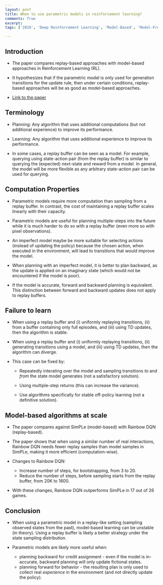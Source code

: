 ```yaml
---
layout: post
title: When to use parametric models in reinforcement learning? 
comments: True
excerpt: 
tags: ['2019', 'Deep Reinforcement Learning', 'Model-Based', 'Model-Free', 'Neurips 2019', 'Reinforcement Learning', AI, DRL, Neurips, Planning, RL]

---
```


## Introduction

* The paper compares replay-based approaches with model-based approaches in Reinforcement Learning (RL).

* It hypothesizes that if the parametric model is only used for generation transitions for the update rule, then under certain conditions, replay-based approaches will be as good as model-based approaches.

* [Link to the paper](https://arxiv.org/abs/1906.05243)

## Terminology

* Planning: Any algorithm that uses additional computations (but not additional experience) to improve its performance.

* Learning: Any algorithm that uses additional experience to improve its performance.

* In some cases, a replay buffer can be seen as a model. For example, querying using state-action pair (from the replay buffer) is similar to querying the (expected) next-state and reward from a model. In general, the model will be more flexible as any arbitrary state-action pair can be used for querying.

## Computation Properties

* Parametric models require more computation than sampling from a replay buffer. In contrast, the cost of maintaining a replay buffer scales linearly with their capacity.

* Parametric models are useful for planning multiple-steps into the future while it is much harder to do so with a replay buffer (even more so with pixel observations).

* An imperfect model maybe be more suitable for selecting actions (instead of updating the policy) because the chosen action, when executed in the environment, will lead to transitions that would improve the model.

* When planning with an imperfect model, it is better to plan backward, as the update is applied on an imaginary state (which would not be encountered if the model is poor). 

* If the model is accurate, forward and backward planning is equivalent. This distinction between forward and backward updates does not apply to replay buffers.

## Failure to learn

* When using a replay buffer and (i) uniformly replaying transitions, (ii) from a buffer containing only full episodes, and (iii) using TD updates, then the algorithm is stable.

* When using a replay buffer and (i) uniformly replaying transitions, (ii) generating transitions using a model, and (iii) using TD updates, then the algorithm can diverge.

* This case can be fixed by:
    
    * Repeatedly interating over the model and sampling transitions *to* and *from* the state model generates (not a satisfactory solution). 

    * Using multiple-step returns (this can increase the variance).

    * Use algorithms specifically for stable off-policy learning (not a definitive solution).

## Model-based algorithms at scale

* The paper compares against SimPLe (model-based) with Rainbow DQN (replay-based).

* The paper shows that when using a similar number of real interactions, Rainbow DQN needs fewer replay samples than model samples in SimPLe, making it more efficient (computation-wise).

* Changes to Rainbow DQN: 
	* Increase number of steps, for bootstrapping, from 3 to 20.
	* Reduce the number of steps, before sampling starts from the replay buffer, from 20K to 1600.

* With these changes, Rainbow DQN outperforms SimPLe in 17 out of 26 games.

## Conclusion

* When using a parametric model in a replay-like setting (sampling observed states from the past), model-based learning can be unstable (in theory). Using a replay buffer is likely a better strategy under the state sampling distribution.

* Parametric models are likely more useful when:
	* planning backward for credit assignment - even if the model is in-accurate, backward planning will only update fictional states.
	* planning forward for behavior - the resulting plan is only used to collect real *experience* in the environment (and not directly update the policy).